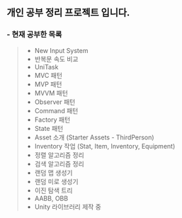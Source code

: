 ## 개인 공부 정리 프로젝트 입니다.

### - 현재 공부한 목록

>- New Input System
>- 반복문 속도 비교
>- UniTask
>- MVC 패턴
>- MVP 패턴
>- MVVM 패턴
>- Observer 패턴
>- Command 패턴
>- Factory 패턴
>- State 패턴
>- Asset 소개 (Starter Assets - ThirdPerson)
>- Inventory 작업 (Stat, Item, Inventory, Equipment)
>- 정렬 알고리즘 정리
>- 검색 알고리즘 정리
>- 랜덤 맵 생성기
>- 랜덤 미로 생성기
>- 이진 탐색 트리
>- AABB, OBB
>- Unity 라이브러리 제작 중

